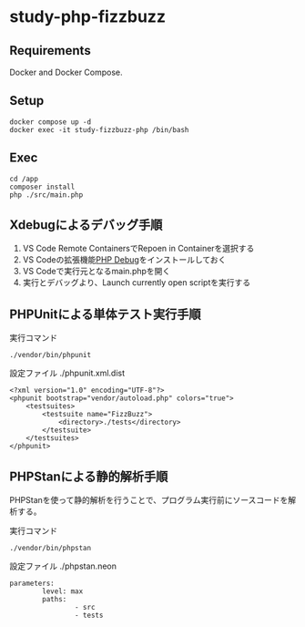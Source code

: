 # study-php-fizzbuzz

## Requirements

Docker and Docker Compose.

## Setup

```
docker compose up -d
docker exec -it study-fizzbuzz-php /bin/bash
```

## Exec

```
cd /app
composer install
php ./src/main.php
```

## Xdebugによるデバッグ手順

1. VS Code Remote ContainersでRepoen in Containerを選択する
2. VS Codeの拡張機能[PHP Debug](https://marketplace.visualstudio.com/items?itemName=xdebug.php-debug)をインストールしておく
3. VS Codeで実行元となるmain.phpを開く
4. 実行とデバッグより、Launch currently open scriptを実行する

## PHPUnitによる単体テスト実行手順

実行コマンド
```
./vendor/bin/phpunit
```

設定ファイル ./phpunit.xml.dist
```
<?xml version="1.0" encoding="UTF-8"?>
<phpunit bootstrap="vendor/autoload.php" colors="true">
    <testsuites>
        <testsuite name="FizzBuzz">
            <directory>./tests</directory>
        </testsuite>
    </testsuites>
</phpunit>
```

## PHPStanによる静的解析手順

PHPStanを使って静的解析を行うことで、プログラム実行前にソースコードを解析する。

実行コマンド
```
./vendor/bin/phpstan
```

設定ファイル ./phpstan.neon 
```
parameters:
        level: max
        paths:
                - src
                - tests
```

